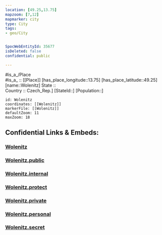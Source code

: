 ```yaml
---
location: [49.25,13.75] 
mapzoom: [7,12] 
mapmarker: city 
type: City
tags:
- geo/City


SpocWebEntityId: 35677
isDeleted: false
confidential: public

---
```

#is_a_/Place  
#is_a_ :: [[Place]] 
[has_place_longitude::13.75] 
[has_place_latitude::49.25] 
[name::Wolenitz] 
State ::  
Country :: Czech_Rep.] 
[StateId::] 
[Population::] 



```leaflet
id: Wolenitz
coordinates: [[Wolenitz]] 
markerFile: [[Wolenitz]] 
defaultZoom: 11 
maxZoom: 18
```


## Confidential Links & Embeds: 

### [Wolenitz](/_Standards/Earth/Continent/Europe/Europe~Central/Czech_Republic/regions~Czech_Republic/Jihočeský/City/Wolenitz.md) 

### [Wolenitz.public](/_public/Earth/Continent/Europe/Europe~Central/Czech_Republic/regions~Czech_Republic/Jihočeský/City/Wolenitz.public.md) 

### [Wolenitz.internal](/_internal/Earth/Continent/Europe/Europe~Central/Czech_Republic/regions~Czech_Republic/Jihočeský/City/Wolenitz.internal.md) 

### [Wolenitz.protect](/_protect/Earth/Continent/Europe/Europe~Central/Czech_Republic/regions~Czech_Republic/Jihočeský/City/Wolenitz.protect.md) 

### [Wolenitz.private](/_private/Earth/Continent/Europe/Europe~Central/Czech_Republic/regions~Czech_Republic/Jihočeský/City/Wolenitz.private.md) 

### [Wolenitz.personal](/_personal/Earth/Continent/Europe/Europe~Central/Czech_Republic/regions~Czech_Republic/Jihočeský/City/Wolenitz.personal.md) 

### [Wolenitz.secret](/_secret/Earth/Continent/Europe/Europe~Central/Czech_Republic/regions~Czech_Republic/Jihočeský/City/Wolenitz.secret.md)

